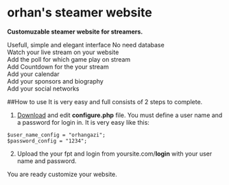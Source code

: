 # orhan's steamer website
**Customuzable steamer website for streamers.**

Usefull, simple and elegant interface 
No need database  
Watch your live stream on your website  
Add the poll for which game play on stream  
Add Countdown for the your stream  
Add your calendar  
Add your sponsors and biography   
Add your social networks

##How to use
It is very easy and full consists of 2 steps to complete.
1. [Download](https://github.com/orhangazi/orhan-s-steamer-website/archive/master.zip) and edit **configure.php** file. You must define a user name and a password for login in. It is very easy like this:  
 
```
$user_name_config = "orhangazi";
$password_config = "1234";
```

2. Upload the your fpt and login from yoursite.com/**login** with your user name and password.  

You are ready customize your website.